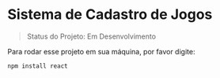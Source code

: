 # Sistema de Cadastro de Jogos

> Status do Projeto: Em Desenvolvimento

Para rodar esse projeto em sua máquina, por favor digite:

```
npm install react
```
